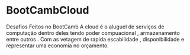 # BootCambCloud
Desafios Feitos no BootCamb
A cloud é o aluguel de serviços de computação dentro deles tendo poder compuacional , armazenamento entre outros . Com as vetagem de rapida escabilidade , disponibilidade e representar uma economia no orçamento.
